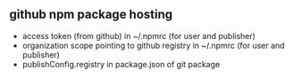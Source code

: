 ## github npm package hosting

- access token (from github) in ~/.npmrc (for user and publisher)
- organization scope pointing to github registry in ~/.npmrc (for user and publisher)
- publishConfig.registry in package.json of git package